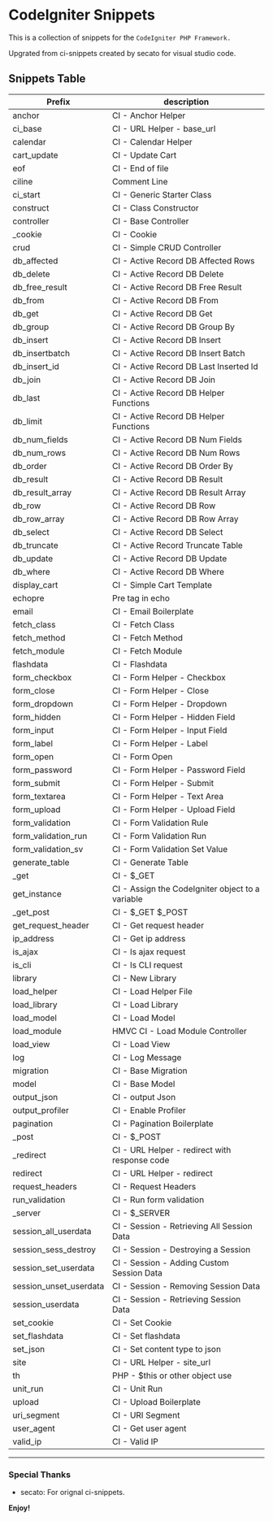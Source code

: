 # CodeIgniter Snippets

This is a collection of snippets for the `CodeIgniter PHP Framework.`

Upgrated from ci-snippets created by secato for visual studio code.

## Snippets Table
|Prefix|description|
|--------|-----------|
|anchor | CI - Anchor Helper|
|ci_base | CI - URL Helper - base_url|
|calendar | CI - Calendar Helper|
|cart_update | CI - Update Cart|
|eof | CI - End of file|
|ciline | Comment Line|
|ci_start | CI - Generic Starter Class|
|construct | CI - Class Constructor|
|controller | CI - Base Controller|
|_cookie | CI - Cookie|
|crud | CI - Simple CRUD Controller|
|db_affected | CI - Active Record DB Affected Rows|
|db_delete | CI - Active Record DB Delete|
|db_free_result | CI - Active Record DB Free Result|
|db_from | CI - Active Record DB From|
|db_get | CI - Active Record DB Get|
|db_group | CI - Active Record DB Group By|
|db_insert | CI - Active Record DB Insert|
|db_insertbatch | CI - Active Record DB Insert Batch|
|db_insert_id | CI - Active Record DB Last Inserted Id|
|db_join | CI - Active Record DB Join|
|db_last | CI - Active Record DB Helper Functions|
|db_limit |CI - Active Record DB Helper Functions|
|db_num_fields | CI - Active Record DB Num Fields|
|db_num_rows | CI - Active Record DB Num Rows|
|db_order | CI - Active Record DB Order By|
|db_result | CI - Active Record DB Result|
|db_result_array | CI - Active Record DB Result Array|
|db_row | CI - Active Record DB Row|
|db_row_array | CI - Active Record DB Row Array|
|db_select | CI - Active Record DB Select|
|db_truncate | CI - Active Record Truncate Table|
|db_update | CI - Active Record DB Update|
|db_where | CI - Active Record DB Where|
|display_cart | CI - Simple Cart Template|
|echopre | Pre tag in echo|
|email | CI - Email Boilerplate|
|fetch_class | CI - Fetch Class|
|fetch_method | CI - Fetch Method|
|fetch_module | CI - Fetch Module|
|flashdata | CI - Flashdata|
|form_checkbox | CI - Form Helper - Checkbox|
|form_close | CI - Form Helper - Close|
|form_dropdown | CI - Form Helper - Dropdown|
|form_hidden | CI - Form Helper - Hidden Field|
|form_input | CI - Form Helper - Input Field|
|form_label | CI - Form Helper - Label|
|form_open | CI - Form Open|
|form_password | CI - Form Helper - Password Field|
|form_submit | CI - Form Helper - Submit|
|form_textarea | CI - Form Helper - Text Area|
|form_upload | CI - Form Helper - Upload Field|
|form_validation | CI - Form Validation Rule|
|form_validation_run | CI - Form Validation Run|
|form_validation_sv | CI - Form Validation Set Value|
|generate_table | CI - Generate Table|
|_get | CI - $_GET|
|get_instance | CI - Assign the CodeIgniter object to a variable|
|_get_post | CI - $_GET  $_POST|
|get_request_header | CI - Get request header|
|ip_address | CI - Get ip address|
|is_ajax | CI - Is ajax request|
|is_cli | CI - Is CLI request|
|library | CI - New Library|
|load_helper | CI - Load Helper File|
|load_library | CI - Load Library|
|load_model | CI - Load Model|
|load_module | HMVC CI - Load Module Controller|
|load_view | CI - Load View|
|log | CI - Log Message|
|migration | CI - Base Migration|
|model | CI - Base Model|
|output_json | CI - output Json|
|output_profiler | CI - Enable Profiler|
|pagination | CI - Pagination Boilerplate|
|_post | CI - $_POST|
|_redirect | CI - URL Helper - redirect with response code|
|redirect | CI - URL Helper - redirect|
|request_headers | CI - Request Headers|
|run_validation | CI - Run form validation|
|_server | CI - $_SERVER|
|session_all_userdata | CI - Session - Retrieving All Session Data|
|session_sess_destroy | CI - Session - Destroying a Session|
|session_set_userdata | CI - Session - Adding Custom Session Data|
|session_unset_userdata | CI - Session - Removing Session Data|
|session_userdata | CI - Session - Retrieving Session Data|
|set_cookie | CI - Set Cookie|
|set_flashdata | CI - Set flashdata|
|set_json | CI - Set content type to json|
|site | CI - URL Helper - site_url|
|th | PHP - $this or other object use|
|unit_run | CI - Unit Run|
|upload | CI - Upload Boilerplate|
|uri_segment | CI - URI Segment|
|user_agent | CI - Get user agent|
|valid_ip | CI - Valid IP|





-----------------------------------------------------------------------------------------------------------

### Special Thanks

* secato: For orignal ci-snippets.


**Enjoy!**